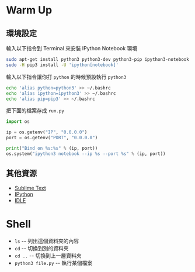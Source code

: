 # Warm Up

## 環境設定

輸入以下指令到 Terminal 來安裝 IPython Notebook 環境

``` bash
sudo apt-get install python3 python3-dev python3-pip ipython3-notebook -y
sudo -H pip3 install -U 'ipython[notebook]'
```

輸入以下指令讓你打 `python` 的時候預設執行 `python3`

``` bash
echo 'alias python=python3' >> ~/.bashrc
echo 'alias ipython=ipython3' >> ~/.bashrc
echo 'alias pip=pip3' >> ~/.bashrc
```

把下面的檔案存成 `run.py`

``` python
import os

ip = os.getenv("IP", "0.0.0.0")
port = os.getenv("PORT", "0.0.0.0")

print("Bind on %s:%s" % (ip, port))
os.system("ipython3 notebook --ip %s --port %s" % (ip, port))
```

## 其他資源

- [Sublime Text](http://www.sublimetext.com/)
- [IPython](https://ipython.org/)
- [IDLE](http://ez2learn.com/install/idle.html)

# Shell

- `ls` -- 列出這個資料夾的內容
- `cd` -- 切換到別的資料夾
- `cd ..` -- 切換到上一層資料夾
- `python3 file.py` -- 執行某個檔案 
